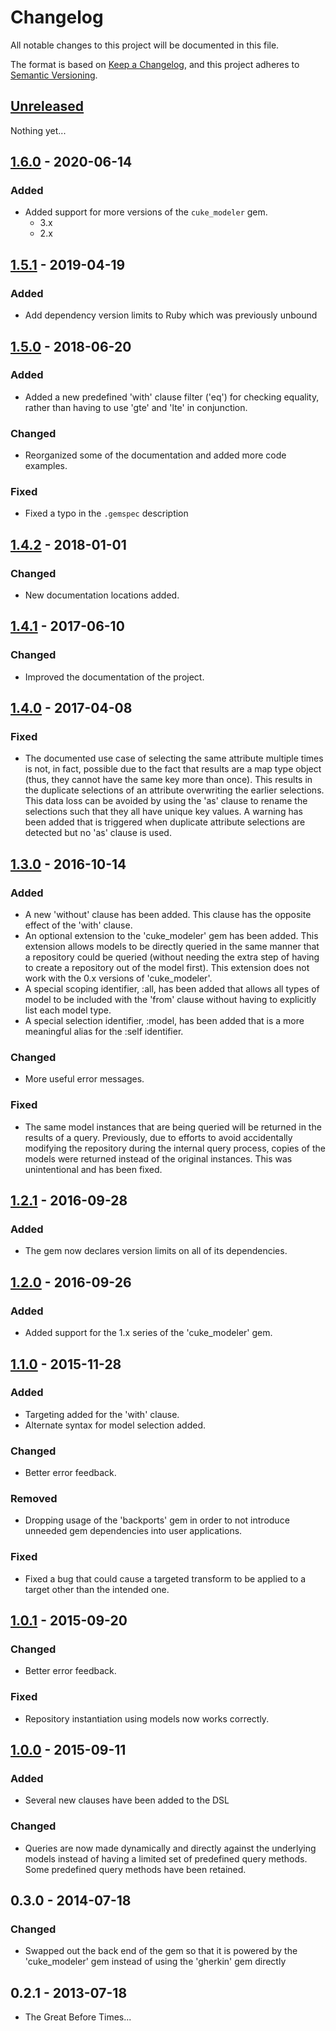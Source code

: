 # Changelog
All notable changes to this project will be documented in this file.

The format is based on [Keep a Changelog](https://keepachangelog.com/en/1.0.0/),
and this project adheres to [Semantic Versioning](https://semver.org/spec/v2.0.0.html).

## [Unreleased]

Nothing yet...

## [1.6.0] - 2020-06-14

### Added

 - Added support for more versions of the `cuke_modeler` gem.
   - 3.x
   - 2.x

## [1.5.1] - 2019-04-19

### Added

 - Add dependency version limits to Ruby which was previously unbound


## [1.5.0] - 2018-06-20

### Added

 - Added a new predefined 'with' clause filter ('eq') for checking equality, rather than having to use 'gte' and 'lte' in 
   conjunction.

### Changed

 - Reorganized some of the documentation and added more code examples.

### Fixed

 - Fixed a typo in the `.gemspec` description


## [1.4.2] - 2018-01-01

### Changed

 - New documentation locations added.


## [1.4.1] - 2017-06-10

### Changed

 - Improved the documentation of the project.


## [1.4.0] - 2017-04-08

### Fixed

 - The documented use case of selecting the same attribute multiple times is not, in fact, possible due to 
   the fact that results are a map type object (thus, they cannot have the same key more than once). This results in the 
   duplicate selections of an attribute overwriting the earlier selections. This data loss can be avoided by using the 
   'as' clause to rename the selections such that they all have unique key values. A warning has been added that is 
   triggered when duplicate attribute selections are detected but no 'as' clause is used.


## [1.3.0] - 2016-10-14

### Added

 - A new 'without' clause has been added. This clause has the opposite effect of the 'with' clause.
 - An optional extension to the 'cuke_modeler' gem has been added. This extension allows models to be directly 
   queried in the same manner that a repository could be queried (without needing the extra step of having to create 
   a repository out of the model first). This extension does not work with the 0.x versions of 'cuke_modeler'.
 - A special scoping identifier, :all, has been added that allows all types of model to be included with the 'from' 
   clause without having to explicitly list each model type.
 - A special selection identifier, :model, has been added that is a more meaningful alias for the :self identifier.

### Changed

 - More useful error messages.

### Fixed
 
 - The same model instances that are being queried will be returned in the results of a query. Previously, due to 
   efforts to avoid accidentally modifying the repository during the internal query process, copies of the models 
   were returned instead of the original instances. This was unintentional and has been fixed.


## [1.2.1] - 2016-09-28

### Added

 - The gem now declares version limits on all of its dependencies.


## [1.2.0] - 2016-09-26

### Added

 - Added support for the 1.x series of the 'cuke_modeler' gem.


## [1.1.0] - 2015-11-28

### Added

 - Targeting added for the 'with' clause.
 - Alternate syntax for model selection added.

### Changed

 - Better error feedback.

### Removed

 - Dropping usage of the 'backports' gem in order to not introduce unneeded gem dependencies into user applications.

### Fixed

 - Fixed a bug that could cause a targeted transform to be applied to a target other than the intended one.


## [1.0.1] - 2015-09-20

### Changed

 - Better error feedback.

### Fixed

 - Repository instantiation using models now works correctly.


## [1.0.0] - 2015-09-11

### Added

 - Several new clauses have been added to the DSL

### Changed

 - Queries are now made dynamically and directly against the underlying models instead of having a limited set
   of predefined query methods. Some predefined query methods have been retained.

## 0.3.0 - 2014-07-18

### Changed

 - Swapped out the back end of the gem so that it is powered by the 'cuke_modeler'
   gem instead of using the 'gherkin' gem directly

## 0.2.1 - 2013-07-18

* The Great Before Times...


[Unreleased]: https://github.com/enkessler/cuke_modeler/compare/v1.6.0...HEAD
[1.6.0]: https://github.com/enkessler/cql/compare/v1.5.1...v1.6.0
[1.5.1]: https://github.com/enkessler/cql/compare/v1.5.0...v1.5.1
[1.5.0]: https://github.com/enkessler/cql/compare/v1.4.2...v1.5.0
[1.4.2]: https://github.com/enkessler/cql/compare/v1.4.1...v1.4.2
[1.4.1]: https://github.com/enkessler/cql/compare/v1.4.0...v1.4.1
[1.4.0]: https://github.com/enkessler/cql/compare/v1.3.0...v1.4.0
[1.3.0]: https://github.com/enkessler/cql/compare/v1.2.1...v1.3.0
[1.2.1]: https://github.com/enkessler/cql/compare/v1.2.0...v1.2.1
[1.2.0]: https://github.com/enkessler/cql/compare/v1.1.0...v1.2.0
[1.1.0]: https://github.com/enkessler/cql/compare/v1.0.1...v1.1.0
[1.0.1]: https://github.com/enkessler/cql/compare/v1.0.0...v1.0.1
[1.0.0]: https://github.com/enkessler/cql/compare/v0.3.0...v1.0.0
